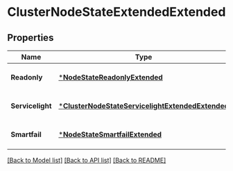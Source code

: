 # ClusterNodeStateExtendedExtended

## Properties
Name | Type | Description | Notes
------------ | ------------- | ------------- | -------------
**Readonly** | [***NodeStateReadonlyExtended**](NodeStateReadonlyExtended.md) | Node readonly state. | [optional] [default to null]
**Servicelight** | [***ClusterNodeStateServicelightExtendedExtended**](ClusterNodeStateServicelightExtendedExtended.md) | Node service light state. | [optional] [default to null]
**Smartfail** | [***NodeStateSmartfailExtended**](NodeStateSmartfailExtended.md) | Node smartfail state. | [optional] [default to null]

[[Back to Model list]](../README.md#documentation-for-models) [[Back to API list]](../README.md#documentation-for-api-endpoints) [[Back to README]](../README.md)


